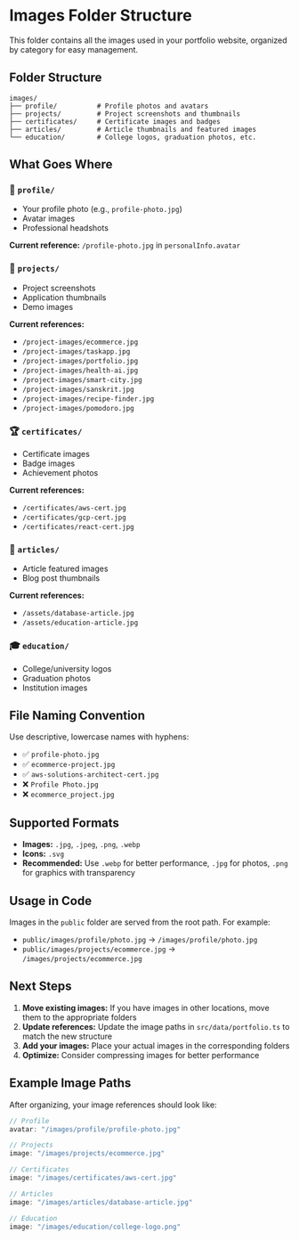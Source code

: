 # Images Folder Structure

This folder contains all the images used in your portfolio website, organized by category for easy management.

## Folder Structure

```
images/
├── profile/          # Profile photos and avatars
├── projects/         # Project screenshots and thumbnails
├── certificates/     # Certificate images and badges
├── articles/         # Article thumbnails and featured images
└── education/        # College logos, graduation photos, etc.
```

## What Goes Where

### 📸 `profile/`
- Your profile photo (e.g., `profile-photo.jpg`)
- Avatar images
- Professional headshots

**Current reference:** `/profile-photo.jpg` in `personalInfo.avatar`

### 💼 `projects/`
- Project screenshots
- Application thumbnails
- Demo images

**Current references:**
- `/project-images/ecommerce.jpg`
- `/project-images/taskapp.jpg`
- `/project-images/portfolio.jpg`
- `/project-images/health-ai.jpg`
- `/project-images/smart-city.jpg`
- `/project-images/sanskrit.jpg`
- `/project-images/recipe-finder.jpg`
- `/project-images/pomodoro.jpg`

### 🏆 `certificates/`
- Certificate images
- Badge images
- Achievement photos

**Current references:**
- `/certificates/aws-cert.jpg`
- `/certificates/gcp-cert.jpg`
- `/certificates/react-cert.jpg`

### 📰 `articles/`
- Article featured images
- Blog post thumbnails

**Current references:**
- `/assets/database-article.jpg`
- `/assets/education-article.jpg`

### 🎓 `education/`
- College/university logos
- Graduation photos
- Institution images

## File Naming Convention

Use descriptive, lowercase names with hyphens:
- ✅ `profile-photo.jpg`
- ✅ `ecommerce-project.jpg`
- ✅ `aws-solutions-architect-cert.jpg`
- ❌ `Profile Photo.jpg`
- ❌ `ecommerce_project.jpg`

## Supported Formats

- **Images:** `.jpg`, `.jpeg`, `.png`, `.webp`
- **Icons:** `.svg`
- **Recommended:** Use `.webp` for better performance, `.jpg` for photos, `.png` for graphics with transparency

## Usage in Code

Images in the `public` folder are served from the root path. For example:
- `public/images/profile/photo.jpg` → `/images/profile/photo.jpg`
- `public/images/projects/ecommerce.jpg` → `/images/projects/ecommerce.jpg`

## Next Steps

1. **Move existing images:** If you have images in other locations, move them to the appropriate folders
2. **Update references:** Update the image paths in `src/data/portfolio.ts` to match the new structure
3. **Add your images:** Place your actual images in the corresponding folders
4. **Optimize:** Consider compressing images for better performance

## Example Image Paths

After organizing, your image references should look like:
```typescript
// Profile
avatar: "/images/profile/profile-photo.jpg"

// Projects
image: "/images/projects/ecommerce.jpg"

// Certificates
image: "/images/certificates/aws-cert.jpg"

// Articles
image: "/images/articles/database-article.jpg"

// Education
image: "/images/education/college-logo.png"
``` 